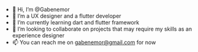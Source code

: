 - 👋 Hi, I’m @Gabenemor
- 👀 I’m a UX designer and a flutter developer
- 🌱 I’m currently learning dart and flutter framework
- 💞️ I’m looking to collaborate on projects that may require my skills as an experience designer
- 📫 You can reach me on gabenemor@gmail.com for now

<!---
Gabenemor/Gabenemor is a ✨ special ✨ repository because its `README.md` (this file) appears on your GitHub profile.
You can click the Preview link to take a look at your changes.
--->
